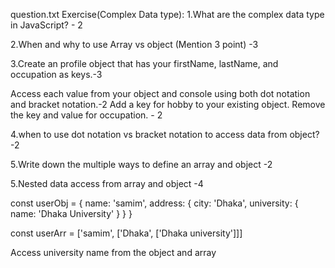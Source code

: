 question.txt
Exercise(Complex Data type):
1.What are the complex data type in JavaScript? - 2

2.When and why to use Array vs object (Mention 3 point) -3

3.Create an profile object that has your firstName, lastName, and occupation as keys.-3

Access each value from your object and console using both dot notation and bracket notation.-2
Add a key for hobby to your existing object. Remove the key and value for occupation. - 2

4.when to use dot notation vs bracket notation to access data from object? -2

5.Write down the multiple ways to define an array and object -2

5.Nested data access from array and object -4

const userObj = {
name: 'samim',
address: {
city: 'Dhaka',
university: {
name: 'Dhaka University'
}
}
}

const userArr = ['samim', ['Dhaka', ['Dhaka university']]]

Access university name from the object and array
